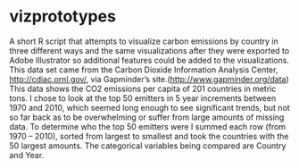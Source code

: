 # vizprototypes
A short R script that attempts to visualize carbon emissions by country in three different ways and the same visualizations after they were exported to Adobe Illustrator so additional features could be added to the visualizations. This data set came from the Carbon Dioxide Information Analysis Center, http://cdiac.ornl.gov/, via Gapminder’s site.(http://www.gapminder.org/data) This data shows the CO2 emissions per capita of 201 countries in metric tons. I chose to look at the top 50 emitters in 5 year increments between 1970 and 2010, which seemed long enough to see significant trends, but not so far back as to be overwhelming or suffer from large amounts of missing data. To determine who the top 50 emitters were I summed each row (from 1970 – 2010), sorted from largest to smallest and took the countries with the 50 largest amounts. The categorical variables being compared are Country and Year.

